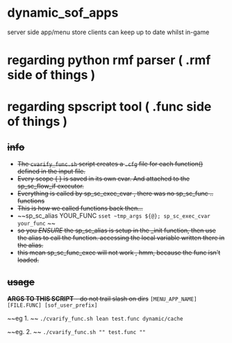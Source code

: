 # dynamic_sof_apps
server side app/menu store clients can keep up to date whilst in-game

# regarding python rmf parser ( .rmf side of things )



# regarding spscript tool ( .func side of things )
## ~~info~~
* ~~The `cvarify_func.sh` script creates a `.cfg` file for each function() defined in the input file.~~
* ~~Every scope { } is saved in its own cvar. And attached to the sp_sc_flow_if executor.~~
* ~~Everything is called by sp_sc_exec_cvar , there was no sp_sc_func .. functions~~
* ~~This is how we called functions back then...~~
* ~~sp_sc_alias YOUR_FUNC `sset ~tmp_args ${@}; sp_sc_exec_cvar your_func`  ~~
* ~~so you _ENSURE_ the sp_sc_alias is setup in the _init function, then use the alias to call the function. accessing the local variable written there in the alias.~~
* ~~this mean sp_sc_func_exec will not work , hmm, because the func isn't loaded.~~
## ~~usage~~
 ~~**ARGS TO THIS SCRIPT** - do not trail slash on dirs~~
`[MENU_APP_NAME] [FILE.FUNC] [sof_user_prefix]`

~~eg 1.  ~~
`./cvarify_func.sh lean test.func dynamic/cache`  

~~eg. 2.  ~~
`./cvarify_func.sh "" test.func ""`  


